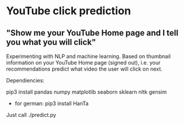 # YouTube click prediction

## "Show me your YouTube Home page and I tell you what you will click"

Experimenting with NLP and machine learning.
Based on thumbnail information on your YouTube Home page (signed out), i.e. your
recommendations predict what video the user will click on next.

Dependiencies:

pip3 install pandas numpy matplotlib seaborn sklearn nltk gensim

- for german:
pip3 install HanTa

Just call ./predict.py
